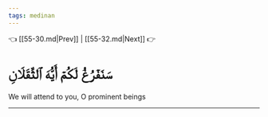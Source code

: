 ```yaml
---
tags: medinan
---
```


👈 [[55-30.md|Prev]] | [[55-32.md|Next]] 👉

# سَنَفۡرُغُ لَكُمۡ أَيُّهَ ٱلثَّقَلَانِ

We will attend to you, O prominent beings

---

